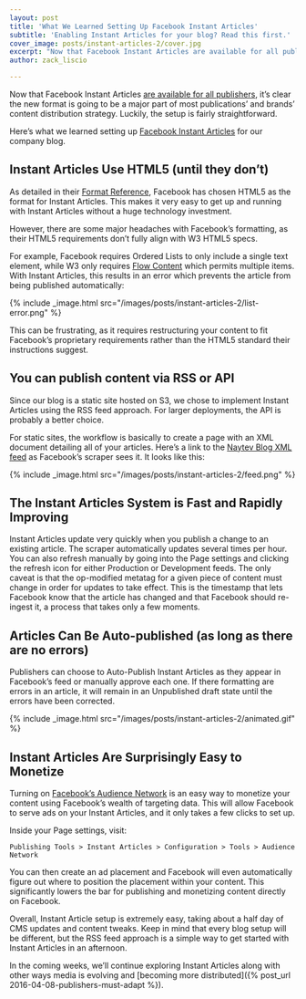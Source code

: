 ```yaml
---
layout: post
title: 'What We Learned Setting Up Facebook Instant Articles'
subtitle: 'Enabling Instant Articles for your blog? Read this first.'
cover_image: posts/instant-articles-2/cover.jpg
excerpt: "Now that Facebook Instant Articles are available for all publishers, it’s clear the new format is going to be a major part of most publications and brands’ content distribution strategy. Luckily, the setup is fairly straightforward."
author: zack_liscio

---
```


Now that Facebook Instant Articles [are available for all publishers](https://media.fb.com/2016/04/12/instant-articles-now-open/), it’s clear the new format is going to be a major part of most publications’ and brands’ content distribution strategy. Luckily, the setup is fairly straightforward.

Here’s what we learned setting up [Facebook Instant Articles](https://instantarticles.fb.com/) for our company blog.

## Instant Articles Use HTML5 (until they don’t)

As detailed in their [Format Reference](https://developers.facebook.com/docs/instant-articles/reference), Facebook has chosen HTML5 as the format for Instant Articles. This makes it very easy to get up and running with Instant Articles without a huge technology investment.

However, there are some major headaches with Facebook’s formatting, as their HTML5 requirements don’t fully align with W3 HTML5 specs. 

For example, Facebook requires Ordered Lists to only include a single text element, while W3 only requires [Flow Content](https://www.w3.org/TR/2011/WD-html5-20110525/content-models.html#flow-content-0) which permits multiple items. With Instant Articles, this results in an error which prevents the article from being published automatically:

{% include _image.html src="/images/posts/instant-articles-2/list-error.png" %}

This can be frustrating, as it requires restructuring your content to fit Facebook’s proprietary requirements rather than the HTML5 standard their instructions suggest.

## You can publish content via RSS or API

Since our blog is a static site hosted on S3, we chose to implement Instant Articles using the RSS feed approach. For larger deployments, the API is probably a better choice. 

For static sites, the workflow is basically to create a page with an XML document detailing all of your articles. Here’s a link to the [Naytev Blog XML feed](http://blog.naytev.com/instant-feed.xml) as Facebook’s scraper sees it. It looks like this:

{% include _image.html src="/images/posts/instant-articles-2/feed.png" %}

## The Instant Articles System is Fast and Rapidly Improving

Instant Articles update very quickly when you publish a change to an existing article. The scraper automatically updates several times per hour. You can also refresh manually by going into the Page settings and clicking the refresh icon for either Production or Development feeds. The only caveat is that the op-modified metatag for a given piece of content must change in order for updates to take effect. This is the timestamp that lets Facebook know that the article has changed and that Facebook should re-ingest it, a process that takes only a few moments.

## Articles Can Be Auto-published (as long as there are no errors)

Publishers can choose to Auto-Publish Instant Articles as they appear in Facebook’s feed or manually approve each one. If there formatting are errors in an article, it will remain in an Unpublished draft state until the errors have been corrected.

{% include _image.html src="/images/posts/instant-articles-2/animated.gif" %}

## Instant Articles Are Surprisingly Easy to Monetize

Turning on [Facebook’s Audience Network](http://www.businessinsider.com/what-is-facebook-audience-network-and-why-does-it-matter-2016-2) is an easy way to monetize your content using Facebook’s wealth of targeting data. This will allow Facebook to serve ads on your Instant Articles, and it only takes a few clicks to set up.

Inside your Page settings, visit:

``` Publishing Tools > Instant Articles > Configuration > Tools > Audience Network ```

You can then create an ad placement and Facebook will even automatically figure out where to position the placement within your content. This significantly lowers the bar for publishing and monetizing content directly on Facebook.

Overall, Instant Article setup is extremely easy, taking about a half day of CMS updates and content tweaks. Keep in mind that every blog setup will be different, but the RSS feed approach is a simple way to get started with Instant Articles in an afternoon.

In the coming weeks, we’ll continue exploring Instant Articles along with other ways media is evolving and [becoming more distributed]({% post_url 2016-04-08-publishers-must-adapt %}).